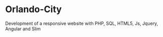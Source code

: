 # Orlando-City
Development of a responsive website with PHP, SQL, HTML5, Js, Jquery, Angular and Slim
